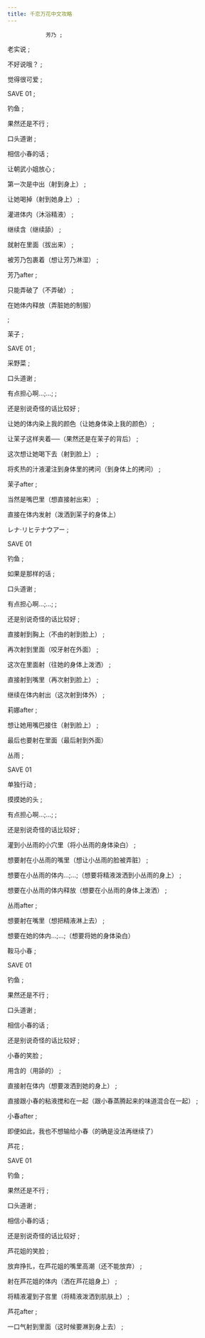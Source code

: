 ```yaml
---
title: 千恋万花中文攻略
---
```


                芳乃 ;



老实说 ;

不好说哦？ ;

觉得很可爱 ;



SAVE 01 ;

钓鱼 ;

果然还是不行 ;

口头道谢 ;

相信小春的话 ;

让朝武小姐放心 ;

第一次是中出（射到身上） ;

让她喝掉（射到她身上） ;

灌进体内（沐浴精液） ;

继续含（继续舔） ;

就射在里面（拔出来） ;

被芳乃包裹着（想让芳乃淋湿） ;





芳乃after ;

只能弄破了（不弄破） ;

在她体内释放（弄脏她的制服）



 ;



茉子 ;



SAVE 01 ;

采野菜 ;

口头道谢 ;

有点担心啊…;…; ;

还是别说奇怪的话比较好 ;

让她的体内染上我的颜色（让她身体染上我的颜色） ;

让茉子这样夹着──（果然还是在茉子的背后） ;

这次想让她喝下去（射到脸上） ;

将炙热的汁液灌注到身体里的拷问（到身体上的拷问） ;





茉子after ;

当然是嘴巴里（想直接射出来） ;

直接在体内发射（泼洒到茉子的身体上）



レナ&middot;リヒテナウアー ;



SAVE 01

钓鱼 ;

如果是那样的话 ;

口头道谢 ;

有点担心啊…;…; ;

还是别说奇怪的话比较好 ;

直接射到胸上（不由的射到脸上） ;

再次射到里面（咬牙射在外面） ;

这次在里面射（往她的身体上泼洒） ;

直接射到嘴里（再次射到脸上） ;

继续在体内射出（这次射到体外） ;





莉娜after ;

想让她用嘴巴接住（射到脸上） ;

最后也要射在里面（最后射到外面）



丛雨 ;



SAVE 01

单独行动 ;

摸摸她的头 ;

有点担心啊…;…; ;

还是别说奇怪的话比较好 ;

灌到小丛雨的小穴里（将小丛雨的身体染白） ;

想要射在小丛雨的嘴里（想让小丛雨的脸被弄脏） ;

想要在小丛雨的体内…;…;（想要将精液泼洒到小丛雨的身上） ;

想要在小丛雨的体内释放（想要在小丛雨的身体上泼洒） ;





丛雨after ;

想要射在嘴里（想把精液淋上去） ;

想要在她的体内…;…;（想要将她的身体染白）



鞍马小春 ;



SAVE 01

钓鱼 ;

果然还是不行 ;

口头道谢 ;

相信小春的话 ;

还是别说奇怪的话比较好 ;

小春的笑脸 ;

用含的（用舔的） ;

直接射在体内（想要泼洒到她的身上） ;

直接跟小春的粘液搅和在一起（跟小春蒸腾起来的味道混合在一起） ;





小春after ;

即便如此，我也不想输给小春（的确是没法再继续了）



芦花 ;



SAVE 01

钓鱼 ;

果然还是不行 ;

口头道谢 ;

相信小春的话 ;

还是别说奇怪的话比较好 ;

芦花姐的笑脸 ;

放弃挣扎，在芦花姐的嘴里高潮（还不能放弃） ;

射在芦花姐的体内（洒在芦花姐身上） ;

将精液灌到子宫里（将精液泼洒到肌肤上） ;

芦花after ;

一口气射到里面（这时候要淋到身上去） ;


              
